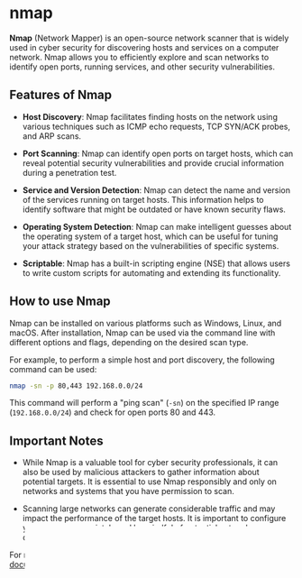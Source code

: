 # nmap

**Nmap** (Network Mapper) is an open-source network scanner that is widely used in cyber security for discovering hosts and services on a computer network. Nmap allows you to efficiently explore and scan networks to identify open ports, running services, and other security vulnerabilities.

## Features of Nmap

- **Host Discovery**: Nmap facilitates finding hosts on the network using various techniques such as ICMP echo requests, TCP SYN/ACK probes, and ARP scans.

- **Port Scanning**: Nmap can identify open ports on target hosts, which can reveal potential security vulnerabilities and provide crucial information during a penetration test.

- **Service and Version Detection**: Nmap can detect the name and version of the services running on target hosts. This information helps to identify software that might be outdated or have known security flaws.

- **Operating System Detection**: Nmap can make intelligent guesses about the operating system of a target host, which can be useful for tuning your attack strategy based on the vulnerabilities of specific systems.

- **Scriptable**: Nmap has a built-in scripting engine (NSE) that allows users to write custom scripts for automating and extending its functionality.

## How to use Nmap

Nmap can be installed on various platforms such as Windows, Linux, and macOS. After installation, Nmap can be used via the command line with different options and flags, depending on the desired scan type.

For example, to perform a simple host and port discovery, the following command can be used:

```bash
nmap -sn -p 80,443 192.168.0.0/24
```

This command will perform a "ping scan" (`-sn`) on the specified IP range (`192.168.0.0/24`) and check for open ports 80 and 443.

## Important Notes

- While Nmap is a valuable tool for cyber security professionals, it can also be used by malicious attackers to gather information about potential targets. It is essential to use Nmap responsibly and only on networks and systems that you have permission to scan.

- Scanning large networks can generate considerable traffic and may impact the performance of the target hosts. It is important to configure your scans appropriately and be mindful of potential network disruptions.

For more information and usage examples, refer to the [official Nmap documentation](https://nmap.org/book/man.html).
